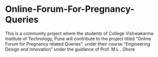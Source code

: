 # Online-Forum-For-Pregnancy-Queries

This is a community project where the students of College Vishwakarma Institute of Technology, Pune will contribute to the project titled "Online Forum for Pregnancy related Queries". under their course "Engineering Design and Innovation" under the guidance of Prof. M.L . Dhore
